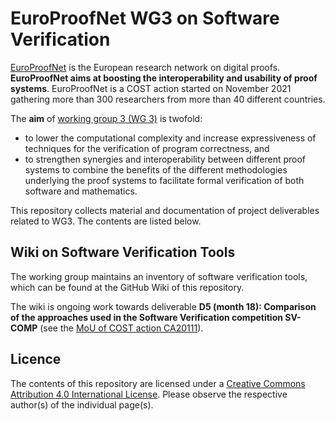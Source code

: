 # EuroProofNet WG3 on Software Verification

[EuroProofNet](https://europroofnet.github.io) is the European research network on digital proofs. **EuroProofNet aims at boosting the interoperability and usability of proof systems**. EuroProofNet is a COST action started on November 2021 gathering more than 300 researchers from more than 40 different countries.

The **aim** of [working group 3 (WG 3)](https://europroofnet.github.io/wg3/) is twofold:
- to lower the computational complexity and increase expressiveness of techniques for the verification of program correctness, and
- to strengthen synergies and interoperability between different proof systems to combine the benefits of the different methodologies underlying the proof systems to facilitate formal verification of both software and mathematics.

This repository collects material and documentation of project deliverables related to WG3. The contents are listed below.

## Wiki on Software Verification Tools

The working group maintains an inventory of software verification tools, which can be found at the GitHub Wiki of this repository.

The wiki is ongoing work towards deliverable **D5 (month 18): Comparison of the approaches used in the Software Verification competition SV-COMP** (see the [MoU of COST action CA20111](https://www.cost.eu/actions/CA20111/)).

## Licence

The contents of this repository are licensed under a [Creative Commons Attribution 4.0 International License](https://creativecommons.org/licenses/by/4.0/). Please observe the respective author(s) of the individual page(s).

 
